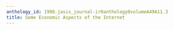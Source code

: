 ```yaml
---
anthology_id: 1998.jasis_journal-ir0anthology0volumeA49A11.3
title: Some Economic Aspects of the Internet
---
```

